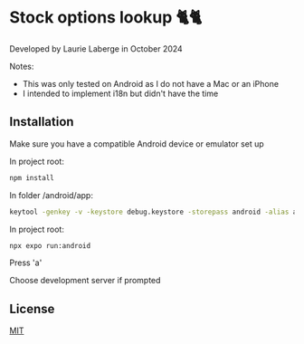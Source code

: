 # Stock options lookup 🐈‍🐈‍

Developed by Laurie Laberge in October 2024

Notes: 
* This was only tested on Android as I do not have a Mac or an iPhone
* I intended to implement i18n but didn't have the time

## Installation

Make sure you have a compatible Android device or emulator set up

In project root:
```bash
npm install
```

In folder /android/app:
```bash
keytool -genkey -v -keystore debug.keystore -storepass android -alias androiddebugkey -keypass android -keyalg RSA -keysize 2048 -validity 10000
```

In project root:
```bash
npx expo run:android
```

Press 'a'

Choose development server if prompted

## License

[MIT](https://choosealicense.com/licenses/mit/)